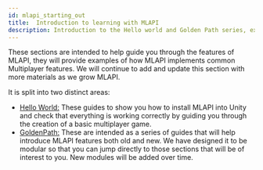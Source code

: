 ```yaml
---
id: mlapi_starting_out
title:  Introduction to learning with MLAPI
description: Introduction to the Hello world and Golden Path series, explaining the underliying aim of the series 
---
```


These sections are intended to help guide you through the features of MLAPI, they will provide  examples of how MLAPI implements common  Multiplayer features. We will continue to add and update this section with more materials as we grow MLAPI.  

It is split into two distinct areas:

- [Hello World:](helloworldintro.md) These guides to show you how to install MLAPI into Unity and check that everything is working correctly by guiding you through the creation of a basic multiplayer game.
- [GoldenPath:](goldenpath_series/goldenpath.md) These are intended as a series of guides that will help introduce MLAPI features both old and new. We have designed it to be modular so that you can jump directly to those sections that will be of interest to you.  New modules will be added over time.








